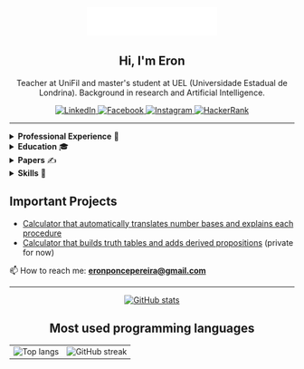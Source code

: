 <p align="center">
  <img src="images/header.svg" alt="Header - Eron Ponce Pereira" />
</p>

<h2 align="center">Hi, I'm Eron</h2>
<p align="center">
  Teacher at UniFil and master's student at UEL (Universidade Estadual de Londrina). Background in research and Artificial Intelligence.
</p>

<p align="center">
  <a href="https://linkedin.com/in/eron-pereira-95285b213">
    <img src="https://raw.githubusercontent.com/rahuldkjain/github-profile-readme-generator/master/src/images/icons/Social/linked-in-alt.svg" alt="LinkedIn" width="36" height="36" />
  </a>
  <a href="https://fb.com/eronpp.ponce">
    <img src="https://raw.githubusercontent.com/rahuldkjain/github-profile-readme-generator/master/src/images/icons/Social/facebook.svg" alt="Facebook" width="36" height="36" />
  </a>
  <a href="https://instagram.com/eronponce">
    <img src="https://raw.githubusercontent.com/rahuldkjain/github-profile-readme-generator/master/src/images/icons/Social/instagram.svg" alt="Instagram" width="36" height="36" />
  </a>
  <a href="https://www.hackerrank.com/eronponcepereira">
    <img src="https://raw.githubusercontent.com/rahuldkjain/github-profile-readme-generator/master/src/images/icons/Social/hackerrank.svg" alt="HackerRank" width="36" height="36" />
  </a>
</p>

---

<details>
<summary><strong>Professional Experience</strong> 💼</summary>

- <strong>University Professor at UniFil (2025 - today)</strong> 🏫  
  - Full time Professor

- <strong>Full-time Researcher at UniFil (2021 - 2024)</strong> 🏢  
  - Member of the AI Research Group at UniFil 📈

- <strong>Student Tutor at UniFil (2021 - 2024)</strong> 🏭  
  - Londrinense Tech:  
    - <a href="https://drive.google.com/file/d/1SohzZWTXVnCnegqn8Qa8_OtF3dzDJ34V/view?usp=sharing">2021</a>  
    - <a href="https://drive.google.com/file/d/1ng3aHWmVBX5HUBvt5N4aWIjGa1rgFZJB/view?usp=sharing">2022</a>  
    - <a href="https://drive.google.com/drive/folders/10BtnMdltCvjnEu6A7XxuGU3vtFMnK0Ea?usp=drive_link">2023</a>  
  - Pensamento Computacional:  
    - <a href="https://drive.google.com/file/d/1x4HGdOad4W2GYYNEl8nt4YDgWN00BYWs/view?usp=sharing">2022</a>  
    - <a href="https://drive.google.com/file/d/1HGWeuxY5UUlqPVBuUdNzOg_XS1z9LJUC/view?usp=sharing">2023</a>  
  - Presenting Technological Partnerships at UniFil
</details>

<details>
<summary><strong> Education</strong> 🎓</summary>

- Graduated in Computer Science at UniFil (2021 - 2024) 🎓  
- CPRE Foundation Level - IREB, Germany  
- Certified Google Student Tutor since 2018 💻  
- English Reading Proficiency Exam by the Federal University of Santa Catarina  
- Academic award in Computer Science Graduation 2025 grade 93.82, UniFil
- Third place in 2025 Education Hackathon 📕
- Second place in 2024 GreenTech Hackathon of sustainability 🍀  
- Winner of 2024 Geros +50 Senior Healthcare Hackathon 🧓  
- Winner of 2023 Contability Hackathon at Sescap 🥂  
- Winner of 2023 Development Marathon InTech on Artificial Intelligence
- Third place in 2022 Tourism Hackathon 🏆
- Winner of 2021 Tourism Hackathon 🎉  

</details>

<details>
<summary><strong>Papers</strong> ✍</summary>

- Learning to Explain Cyberattacks: Insights from Random Forest and Decision Predicate Graphs - IN PROGRESS  
- <a href="http://periodicos.unifil.br/index.php/rev_teologica/article/view/3381">Networked Gospel: Technologies, Algorithms and Evangelical Growth in Brazil</a>  
- <a href="http://periodicos.unifil.br/index.php/Revistateste/article/view/3254">Content Analysis in Relation to the Application of Artificial Intelligence in CRM</a>  
- <a href="http://publicacoes.unifil.br/index.php/eventos/article/view/3078/2842">AI in Agribusiness using Deep Learning for Disease Identification</a>  
- <a href="http://periodicos.unifil.br/index.php/Revistateste/article/view/2831">The Use of Programming in a Mathematical Logic Course</a>  
- <a href="http://periodicos.unifil.br/index.php/Revistateste/article/view/2831">The New Way of Being Church: The Metaverse and Virtual Celebrations</a>  
- <a href="http://periodicos.unifil.br/index.php/Revistateste/article/view/2802">Hyper-heuristic Based on Multi-armed Bandits for FJSSP</a>
</details>

<details>
<summary><strong>Skills</strong> 🧩</summary>

- English fluent  
- Web Developer 💻  
- Python for AI  
- Logical Thinking 🔢  
- Pedagogy 👨‍🏫
</details>

## Important Projects
- <a href="https://github.com/Eronponce/calculadora-sistema-de-numeracao">Calculator that automatically translates number bases and explains each procedure</a>
- <a href="https://github.com/LeonardoRochaLima/calculadora-tabela-verdade">Calculator that builds truth tables and adds derived propositions</a> (private for now)

📫 How to reach me: <strong>eronponcepereira@gmail.com</strong>

---

<p align="center">
  <a href="https://github.com/anuraghazra/github-readme-stats">
    <img height="170" src="https://github-readme-stats.vercel.app/api?username=eronponce&show_icons=true&theme=tokyonight" alt="GitHub stats" />
  </a>
</p>

<h2 align="center">Most used programming languages</h2>

<table align="center">
  <tr>
    <td>
      <img src="https://github-readme-stats.vercel.app/api/top-langs?username=eronponce&show_icons=true&locale=en&layout=compact&theme=tokyonight&hide=javascript,html,c%2B%2B,css" alt="Top langs" />
    </td>
    <td>
      <img src="https://github-readme-streak-stats.herokuapp.com/?user=eronponce&theme=tokyonight" alt="GitHub streak" />
    </td>
  </tr>
</table>
